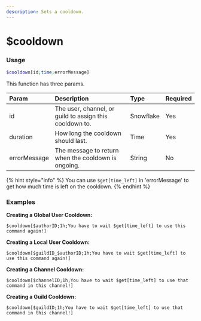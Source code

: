 ```yaml
---
description: Sets a cooldown.
---
```


# $cooldown
### Usage
```php
$cooldown[id;time;errorMessage]
```

This function has three params.

| Param | Description | Type | Required |
| :--- | :--- | :--- | :---
| id | The user, channel, or guild to assign this cooldown to. | Snowflake | Yes
| duration | How long the cooldown should last. | Time | Yes |
| errorMessage | The message to return when the cooldown is ongoing. | String | No

{% hint style="info" %} You can use `$get[time_left]` in 'errorMessage' to get how much time is left on the cooldown. {% endhint %}

### Examples
**Creating a Global User Cooldown:**
```
$cooldown[$authorID;1h;You have to wait $get[time_left] to use this command again!]
```

**Creating a Local User Cooldown:**
```
$cooldown[$guildID_$authorID;1h;You have to wait $get[time_left] to use this command again!]
```

**Creating a Channel Cooldown:**
```
$cooldown[$channelID;1h;You have to wait $get[time_left] to use that command in this channel!]
```

**Creating a Guild Cooldown:**
```
$cooldown[$guildID;1h;You have to wait $get[time_left] to use that command in this channel!]
```